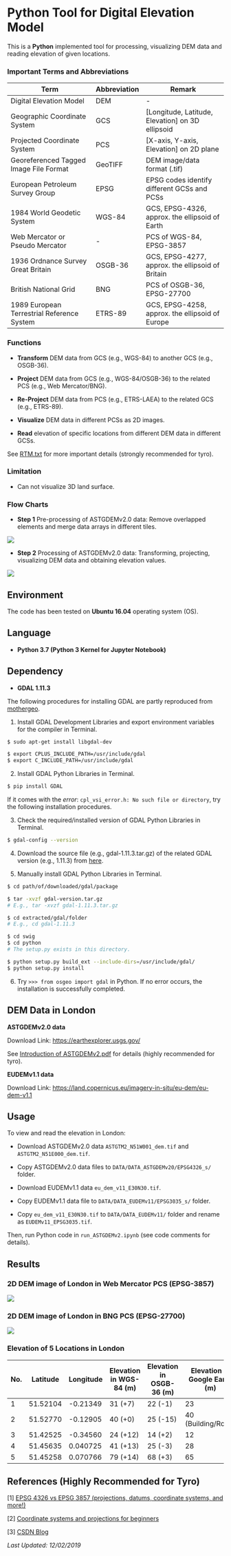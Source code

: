 # Python Tool for Digital Elevation Model

This is a **Python** implemented tool for processing, visualizing DEM data and reading elevation of given locations.

### Important Terms and Abbreviations

| Term                                       | Abbreviation | Remark 
| ------------------------------------------ | ------------ | ------ 
| Digital Elevation Model                    | DEM          | - 
| Geographic Coordinate System               | GCS          | [Longitude, Latitude, Elevation] on 3D ellipsoid 
| Projected Coordinate System                | PCS          | [X-axis, Y-axis, Elevation] on 2D plane 
| Georeferenced Tagged Image File Format     | GeoTIFF      | DEM image/data format (.tif) 
| European Petroleum Survey Group            | EPSG         | EPSG codes identify different GCSs and PCSs 
| 1984 World Geodetic System                 | WGS-84       | GCS, EPSG-4326, approx. the ellipsoid of Earth 
| Web Mercator or Pseudo Mercator            | -            | PCS of WGS-84, EPSG-3857 
| 1936 Ordnance Survey Great Britain         | OSGB-36      | GCS, EPSG-4277, approx. the ellipsoid of Britain 
| British National Grid                      | BNG          | PCS of OSGB-36, EPSG-27700 
| 1989 European Terrestrial Reference System | ETRS-89      | GCS, EPSG-4258, approx. the ellipsoid of Europe 

### Functions

- **Transform** DEM data from GCS (e.g., WGS-84) to another GCS (e.g., OSGB-36).

- **Project** DEM data from GCS (e.g., WGS-84/OSGB-36) to the related PCS (e.g., Web Mercator/BNG).

- **Re-Project** DEM data from PCS (e.g., ETRS-LAEA) to the related GCS (e.g., ETRS-89).

- **Visualize** DEM data in different PCSs as 2D images.

- **Read** elevation of specific locations from different DEM data in different GCSs.

See [RTM.txt](https://github.com/HeZhang1994/DEM-Digital-Elevation-Model-Tools/blob/master/RTM.txt) for more important details (strongly recommended for tyro).

### Limitation

- Can not visualize 3D land surface.

### Flow Charts

* **Step 1** Pre-processing of ASTGDEMv2.0 data: Remove overlapped elements and merge data arrays in different tiles.

![](https://github.com/HeZhang1994/DEM-Digital-Elevation-Model-Tools/blob/master/images/DEM_Tool_Step1.png)

* **Step 2** Processing of ASTGDEMv2.0 data: Transforming, projecting, visualizing DEM data and obtaining elevation values.

![](https://github.com/HeZhang1994/DEM-Digital-Elevation-Model-Tools/blob/master/images/DEM_Tool_Step2.png)

## Environment

The code has been tested on **Ubuntu 16.04** operating system (OS).

## Language

* __Python 3.7 (Python 3 Kernel for Jupyter Notebook)__

## Dependency

* __GDAL 1.11.3__

The following procedures for installing GDAL are partly reproduced from [mothergeo](https://mothergeo-py.readthedocs.io/en/latest/development/how-to/gdal-ubuntu-pkg.html).

1. Install GDAL Development Libraries and export environment variables for the compiler in Terminal.
```bash
$ sudo apt-get install libgdal-dev

$ export CPLUS_INCLUDE_PATH=/usr/include/gdal
$ export C_INCLUDE_PATH=/usr/include/gdal
```

2. Install GDAL Python Libraries in Terminal.
```bash
$ pip install GDAL
```

If it comes with the *error*: ```cpl_vsi_error.h: No such file or directory```, try the following installation procedures.

3. Check the required/installed version of GDAL Python Libraries in Terminal.
```bash
$ gdal-config --version
```

4. Download the source file (e.g., gdal-1.11.3.tar.gz) of the related GDAL version (e.g., 1.11.3) from [here](http://trac.osgeo.org/gdal/wiki/DownloadSource).

5. Manually install GDAL Python Libraries in Terminal.
```bash
$ cd path/of/downloaded/gdal/package

$ tar -xvzf gdal-version.tar.gz
# E.g., tar -xvzf gdal-1.11.3.tar.gz

$ cd extracted/gdal/folder
# E.g., cd gdal-1.11.3

$ cd swig
$ cd python
# The setup.py exists in this directory.

$ python setup.py build_ext --include-dirs=/usr/include/gdal/
$ python setup.py install
```

6. Try ```>>> from osgeo import gdal``` in Python. If no error occurs, the installation is successfully completed.

## DEM Data in London

**ASTGDEMv2.0 data**

Download Link: https://earthexplorer.usgs.gov/

See [Introduction of ASTGDEMv2.pdf](https://github.com/HeZhang1994/DEM-Digital-Elevation-Model-Tools/blob/master/Introduction%20of%20ASTGDEMv2.pdf) for details (highly recommended for tyro).

**EUDEMv1.1 data**

Download Link: https://land.copernicus.eu/imagery-in-situ/eu-dem/eu-dem-v1.1

## Usage

To view and read the elevation in London: 

- Download ASTGDEMv2.0 data ```ASTGTM2_N51W001_dem.tif``` and ```ASTGTM2_N51E000_dem.tif```.
- Copy ASTGDEMv2.0 data files to ```DATA/DATA_ASTGDEMv20/EPSG4326_s/``` folder.

- Download EUDEMv1.1 data ```eu_dem_v11_E30N30.tif```.
- Copy EUDEMv1.1 data file to ```DATA/DATA_EUDEMv11/EPSG3035_s/``` folder.
- Copy ```eu_dem_v11_E30N30.tif``` to ```DATA/DATA_EUDEMv11/``` folder and rename as ```EUDEMv11_EPSG3035.tif```.

Then, run Python code in ```run_ASTGDEMv2.ipynb``` (see code comments for details).

## Results

### 2D DEM image of London in Web Mercator PCS (EPSG-3857)

![](https://github.com/HeZhang1994/DEM-Digital-Elevation-Model-Tools/blob/master/images/LD_EPSG3857.png)

### 2D DEM image of London in BNG PCS (EPSG-27700)

![](https://github.com/HeZhang1994/DEM-Digital-Elevation-Model-Tools/blob/master/images/LD_EPSG27700.png)

### Elevation of 5 Locations in London

| No. | Latitude | Longitude | Elevation in WGS-84 (m) | Elevation in OSGB-36 (m) | Elevation in Google Earth (m) 
| --- | -------- | --------- | ----------------------- | ------------------------ | ----------------------------- 
| 1   | 51.52104 | -0.21349  | 31 (+7)                 | 22 (-1)                  | 23 
| 2   | 51.52770 | -0.12905  | 40 (+0)                 | 25 (-15)                 | 40 (Building/Road) 
| 3   | 51.42525 | -0.34560  | 24 (+12)                | 14 (+2)                  | 12 
| 4   | 51.45635 | 0.040725  | 41 (+13)                | 25 (-3)                  | 28 
| 5   | 51.45258 | 0.070766  | 79 (+14)                | 68 (+3)                  | 65 

## References (Highly Recommended for Tyro)

[1] [EPSG 4326 vs EPSG 3857 (projections, datums, coordinate systems, and more!)](http://lyzidiamond.com/posts/4326-vs-3857)

[2] [Coordinate systems and projections for beginners](https://communityhub.esriuk.com/geoxchange/2012/3/26/coordinate-systems-and-projections-for-beginners.html)

[3] [CSDN Blog](https://blog.csdn.net/liuhailiuhai12/article/details/75007417)

<i>Last Updated: 12/02/2019</i>
